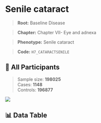 # Senile cataract

> **Root:** Baseline Disease  

> **Chapter:** Chapter VII- Eye and adnexa  

> **Phenotype:** Senile cataract  

> **Code:** `H7_CATARACTSENILE`

## 🧪 All Participants  
> Sample size: **198025**  
> Cases: **1148**  
> Controls: **196877**
<img src="/Sensitive/Figures/ALL/Baseline/H7_CATARACTSENILE.png"/>

## 📊 Data Table
<CsvTableMRF src="/Sensitive/Data/ALL/Baseline/LG_H7_CATARACTSENILE.csv"/>

